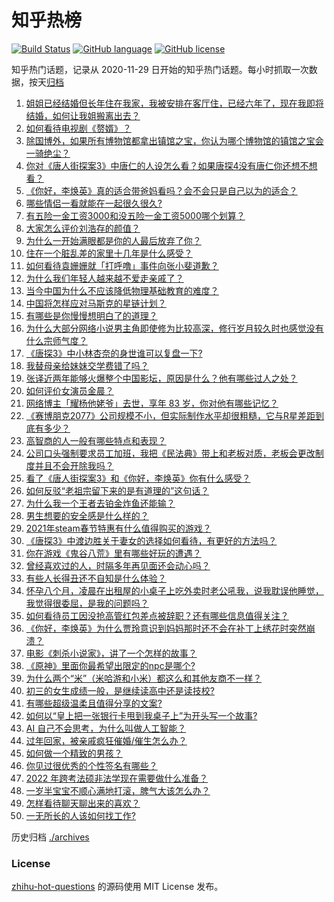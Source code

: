 # 知乎热榜
[![Build Status](https://github.com/ToWeLong/zhihu-hot-questions/workflows/CI/badge.svg)](https://github.com/ToWeLong/zhihu-hot-questions/actions)
[![GitHub language](https://img.shields.io/badge/language-golang-orange.svg)](https://golang.org/)
[![GitHub license](https://img.shields.io/github/license/ToWeLong/zhihu-hot-questions)](https://github.com/ToWeLong/zhihu-hot-questions/blob/main/LICENSE)

知乎热门话题，记录从 2020-11-29 日开始的知乎热门话题。每小时抓取一次数据，按天[归档](./archives)

<!-- BEGIN -->

1. [姐姐已经结婚但长年住在我家，我被安排在客厅住，已经六年了，现在我即将结婚，如何让我姐搬离出去？](https://www.zhihu.com/question/444278546)
1. [如何看待电视剧《赘婿》？](https://www.zhihu.com/question/444425031)
1. [除国博外，如果所有博物馆都拿出镇馆之宝，你认为哪个博物馆的镇馆之宝会一骑绝尘？](https://www.zhihu.com/question/439459795)
1. [你对《唐人街探案3》中唐仁的人设怎么看？如果唐探4没有唐仁你还想不想看？](https://www.zhihu.com/question/444402807)
1. [《你好，李焕英》真的适合带爸妈看吗？会不会只是自己以为的适合？](https://www.zhihu.com/question/444136127)
1. [哪些情侣一看就能在一起很久很久?](https://www.zhihu.com/question/309398217)
1. [有五险一金工资3000和没五险一金工资5000哪个划算？](https://www.zhihu.com/question/440199672)
1. [大家怎么评价刘浩存的颜值？](https://www.zhihu.com/question/415082238)
1. [为什么一开始满眼都是你的人最后放弃了你？](https://www.zhihu.com/question/437654996)
1. [住在一个脏乱差的家里十几年是什么感受？](https://www.zhihu.com/question/47639633)
1. [如何看待袁姗姗就「打呼噜」事件向张小斐道歉？](https://www.zhihu.com/question/444533416)
1. [为什么我们年轻人越来越不爱走亲戚了？](https://www.zhihu.com/question/444422444)
1. [当今中国为什么不应该降低物理基础教育的难度？](https://www.zhihu.com/question/277106464)
1. [中国将怎样应对马斯克的星链计划？](https://www.zhihu.com/question/400636133)
1. [有哪些是你慢慢想明白了的道理？](https://www.zhihu.com/question/350870631)
1. [为什么大部分网络小说男主角即使修为比较高深，修行岁月较久时也感觉没有什么宗师气度？](https://www.zhihu.com/question/444555645)
1. [《唐探3》中小林杏奈的身世谁可以复盘一下?](https://www.zhihu.com/question/444218280)
1. [我替母亲给妹妹交学费错了吗？](https://www.zhihu.com/question/444476120)
1. [张译近两年能够火爆整个中国影坛，原因是什么？他有哪些过人之处？](https://www.zhihu.com/question/433569117)
1. [如何评价女演员金晨？](https://www.zhihu.com/question/41690160)
1. [网络博主「耀杨他姥爷」去世，享年 83 岁，你对他有哪些记忆？](https://www.zhihu.com/question/444700404)
1. [《赛博朋克2077》公司规模不小，但实际制作水平却很粗糙，它与R星差距到底有多少？](https://www.zhihu.com/question/436307893)
1. [高智商的人一般有哪些特点和表现？](https://www.zhihu.com/question/21897136)
1. [公司口头强制要求员工加班，我把《民法典》带上和老板对质，老板会更改制度并且不会开除我吗？](https://www.zhihu.com/question/444430837)
1. [看了《唐人街探案3》和《你好，李焕英》你有什么感受？](https://www.zhihu.com/question/444280197)
1. [如何反驳“老祖宗留下来的是有道理的”这句话？](https://www.zhihu.com/question/443549768)
1. [为什么我一个王者去铂金炸鱼还能输？](https://www.zhihu.com/question/443558001)
1. [男生想要的安全感是什么样的？](https://www.zhihu.com/question/387187084)
1. [2021年steam春节特惠有什么值得购买的游戏？](https://www.zhihu.com/question/444038906)
1. [《唐探3》中渡边胜关于妻女的选择如何看待，有更好的方法吗？](https://www.zhihu.com/question/444172039)
1. [你在游戏《鬼谷八荒》里有哪些好玩的遭遇？](https://www.zhihu.com/question/442178522)
1. [曾经喜欢过的人，时隔多年再见面还会动心吗？](https://www.zhihu.com/question/436416189)
1. [有些人长得丑还不自知是什么体验？](https://www.zhihu.com/question/357048642)
1. [怀孕八个月，凌晨在出租屋的小桌子上吃外卖时老公吼我，说我耽误他睡觉，我觉得很委屈，是我的问题吗？](https://www.zhihu.com/question/423932098)
1. [如何看待员工因没抢高管红包差点被辞职？还有哪些信息值得关注？](https://www.zhihu.com/question/444416590)
1. [《你好，李焕英》为什么贾玲意识到妈妈那时还不会在补丁上绣花时突然崩溃？](https://www.zhihu.com/question/444267187)
1. [电影《刺杀小说家》，讲了一个怎样的故事？](https://www.zhihu.com/question/444041345)
1. [《原神》里面你最希望出限定的npc是哪个?](https://www.zhihu.com/question/443741855)
1. [为什么两个“米”（米哈游和小米）都这么和其他友商不一样？](https://www.zhihu.com/question/444047397)
1. [初三的女生成绩一般，是继续读高中还是读技校?](https://www.zhihu.com/question/438520346)
1. [有哪些超级温柔且值得分享的文案?](https://www.zhihu.com/question/398204205)
1. [如何以“皇上把一张银行卡甩到我桌子上”为开头写一个故事?](https://www.zhihu.com/question/439189931)
1. [AI 自己不会思考，为什么叫做人工智能？](https://www.zhihu.com/question/438440387)
1. [过年回家，被亲戚疯狂催婚/催生怎么办？](https://www.zhihu.com/question/443338379)
1. [如何做一个精致的男孩？](https://www.zhihu.com/question/275440692)
1. [你见过很优秀的个性签名有哪些？](https://www.zhihu.com/question/265584312)
1. [2022 年跨考法硕非法学现在需要做什么准备？](https://www.zhihu.com/question/420580998)
1. [一岁半宝宝不顺心满地打滚，脾气大该怎么办？](https://www.zhihu.com/question/439118994)
1. [怎样看待聊天聊出来的喜欢？](https://www.zhihu.com/question/341659915)
1. [一无所长的人该如何找工作?](https://www.zhihu.com/question/324367397)

<!-- END -->

历史归档 [./archives](./archives)


### License
[zhihu-hot-questions](https://github.com/towelong/zhihu-hot-questions) 的源码使用 MIT License 发布。